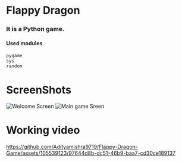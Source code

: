 # **Flappy Dragon**

### It is a Python game.

#### Used modules 

    pygame 
    sys 
    random


# **ScreenShots**   

![Welcome Screen](https://github.com/Adityamishra9719/Flappy-Dragon-Game/assets/105539123/1045cdd5-4d05-4376-b102-2d70fa99e911)
![Main game Sreen ](https://github.com/Adityamishra9719/Flappy-Dragon-Game/assets/105539123/bb22ebca-5409-4c92-a764-ae998089468a)



# Working video



https://github.com/Adityamishra9719/Flappy-Dragon-Game/assets/105539123/97644d8b-dc51-46b9-baa7-cd30ce189137


